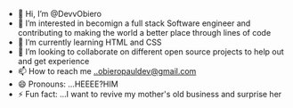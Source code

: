 - 👋 Hi, I’m @DevvObiero
- 👀 I’m interested in becomign a full stack Software engineer and contributing to making the world a better place through lines of code
- 🌱 I’m currently learning HTML and CSS
- 💞️ I’m looking to collaborate on different open source projects to help out and get experience 
- 📫 How to reach me ..obieropauldev@gmail.com
- 😄 Pronouns: ...HEEEE?HIM
- ⚡ Fun fact: ...I want to revive my mother's old business and surprise her

<!---
DevvObiero/DevvObiero is a ✨ special ✨ repository because its `README.md` (this file) appears on your GitHub profile.
You can click the Preview link to take a look at your changes.
--->
